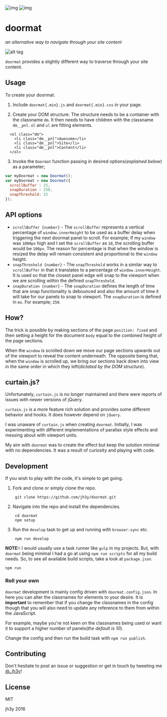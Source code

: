 ![img](https://img.shields.io/badge/license-MIT-blue.svg)
![img](https://img.shields.io/badge/dependencies-none-green.svg)

# doormat
_an alternative way to navigate through your site content_

![alt tag](https://raw.github.com/jh3y/pics/master/doormat/doormat.jpg)

`doormat` provides a slightly different way to traverse through your site content.

## Usage

To create your doormat.

1. Include `doormat{.min}.js` and `doormat{.min}.css` in your page.

2. Create your DOM structure. The structure needs to be a container with the classname `dm`. It then needs to have children with the classname `dm__pnl`. `ol` and `ul` are fitting elements.

  ```html̨
    <ol class="dm">
      <li class="dm__pnl">Awesome</li>
      <li class="dm__pnl">Site</li>
      <li class="dm__pnl">Content</li>
    </ol>
  ```

3. Invoke the `Doormat` function passing in desired options(_explained below_) as a parameter;

  ```javascript
  var myDoormat = new Doormat();
  var myDoormat = new Doormat({
    scrollBuffer : 15,
    snapDuration : 250,
    snapThreshold: 15
  });
  ```

## API options
* `scrollBuffer {number}` - The `scrollBuffer` represents a vertical percentage of `window.innerHeight` to be used as a buffer delay when triggering the next doormat panel to scroll. For example; If my `window` was `1000px` high and I set the `scrollBuffer` as `10`, the scrolling buffer would be `100px`. The reason for percentage is that when the window is resized the delay will remain consistent and proportional to the `window` height.
* `snapThreshold {number}` - The `snapThreshold` works in a similar way to `scrollBuffer` in that it translates to a percentage of `window.innerHeight`. It is used so that the closest panel edge will snap to the viewport when we are scrolling within the defined `snapThreshold`.
* `snapDuration {number}` - The `snapDuration` defines the length of time that are snap functionality is debounced and also the amount of time it will take for our panels to snap to viewport. The `snapDuration` is defined in `ms`. For example; `250`.

## How?
The trick is possible by making sections of the page `position: fixed` and then setting a height for the document `body` equal to the combined height of the page sections.

When the `window` is scrolled down we move our page sections upwards out of the viewport to reveal the content underneath. The opposite being that, when the `window` is scrolled up, we bring our sections back down into view in the same order in which they left(_dictated by the DOM structure_).

## curtain.js?
Unfortunately, `curtain.js` is no longer maintained and there were reports of issues with newer versions of jQuery.

`curtain.js` is a more feature rich solution and provides some different behavior and hooks. It does however depend on `jQuery`.

I was unaware of `curtain.js` when creating `doormat`. Initially, I was experimenting with different implementations of parallax style effects and messing about with viewport units.

My aim with `doormat` was to create the effect but keep the solution minimal with no dependencies. It was a result of curiosity and playing with code.

## Development
If you wish to play with the code, it's simple to get going.

1. Fork and clone or simply clone the repo.

        git clone https://github.com/jh3y/doormat.git

2. Navigate into the repo and install the dependencies.

        cd doormat
        npm setup

3. Run the `develop` task to get up and running with `browser-sync` etc.

        npm run develop

__NOTE::__ I would usually use a task runner like `gulp` in my projects. But, with `doormat` being minimal I had a go at using `npm run scripts` for all my build needs. So, to see all available build scripts, take a look at `package.json`.
```shell
npm run
```
### Roll your own
`doormat` development is mainly config driven with `doormat.config.json`. In here you can alter the classnames for elements to your desire. It is __important__ to remember that if you change the classnames in the config though that you will also need to update any reference to them from within the JavaScript.

For example, maybe you're not keen on the classnames being used or want it to support a higher number of panels(_the default is 10_).

Change the config and then run the build task with `npm run publish`.

## Contributing
Don't hesitate to post an issue or suggestion or get in touch by tweeting me [@_jh3y](https://twitter.com/_jh3y)!

## License
MIT

jh3y 2016
